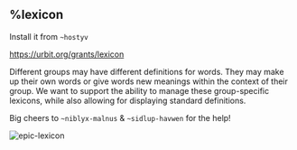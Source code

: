 ## %lexicon

Install it from `~hostyv`

https://urbit.org/grants/lexicon

Different groups may have different definitions for words. They may make up their own words or give words new meanings within the context of their group. We want to support the ability to manage these group-specific lexicons, while also allowing for displaying standard definitions.

Big cheers to `~niblyx-malnus` & `~sidlup-havwen` for the help!

![epic-lexicon](https://user-images.githubusercontent.com/109035169/214067705-117bfebf-ef8f-4450-b289-f171c9717edf.jpeg)

